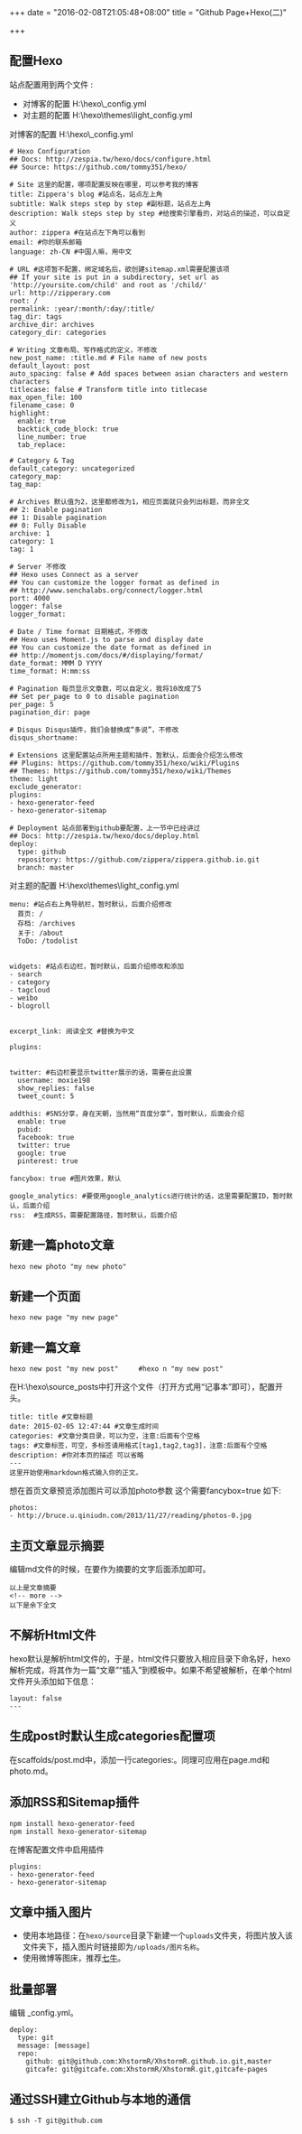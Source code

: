 +++
date = "2016-02-08T21:05:48+08:00"
title = "Github Page+Hexo(二)"

+++

<!--more-->

## 配置Hexo

站点配置用到两个文件 :

- 对博客的配置 H:\hexo\\_config.yml
- 对主题的配置 H:\hexo\themes\light_config.yml

对博客的配置 H:\hexo\\_config.yml
```
# Hexo Configuration
## Docs: http://zespia.tw/hexo/docs/configure.html
## Source: https://github.com/tommy351/hexo/

# Site 这里的配置，哪项配置反映在哪里，可以参考我的博客
title: Zippera's blog #站点名，站点左上角
subtitle: Walk steps step by step #副标题，站点左上角
description: Walk steps step by step #给搜索引擎看的，对站点的描述，可以自定义
author: zippera #在站点左下角可以看到
email: #你的联系邮箱
language: zh-CN #中国人嘛，用中文

# URL #这项暂不配置，绑定域名后，欲创建sitemap.xml需要配置该项
## If your site is put in a subdirectory, set url as 'http://yoursite.com/child' and root as '/child/'
url: http://zipperary.com
root: /
permalink: :year/:month/:day/:title/
tag_dir: tags
archive_dir: archives
category_dir: categories

# Writing 文章布局、写作格式的定义，不修改
new_post_name: :title.md # File name of new posts
default_layout: post
auto_spacing: false # Add spaces between asian characters and western characters
titlecase: false # Transform title into titlecase
max_open_file: 100
filename_case: 0
highlight:
  enable: true
  backtick_code_block: true
  line_number: true
  tab_replace:

# Category & Tag
default_category: uncategorized
category_map:
tag_map:

# Archives 默认值为2，这里都修改为1，相应页面就只会列出标题，而非全文
## 2: Enable pagination
## 1: Disable pagination
## 0: Fully Disable
archive: 1
category: 1
tag: 1

# Server 不修改
## Hexo uses Connect as a server
## You can customize the logger format as defined in
## http://www.senchalabs.org/connect/logger.html
port: 4000
logger: false
logger_format:

# Date / Time format 日期格式，不修改
## Hexo uses Moment.js to parse and display date
## You can customize the date format as defined in
## http://momentjs.com/docs/#/displaying/format/
date_format: MMM D YYYY
time_format: H:mm:ss

# Pagination 每页显示文章数，可以自定义，我将10改成了5
## Set per_page to 0 to disable pagination
per_page: 5
pagination_dir: page

# Disqus Disqus插件，我们会替换成“多说”，不修改
disqus_shortname:

# Extensions 这里配置站点所用主题和插件，暂默认，后面会介绍怎么修改
## Plugins: https://github.com/tommy351/hexo/wiki/Plugins
## Themes: https://github.com/tommy351/hexo/wiki/Themes
theme: light
exclude_generator:
plugins:
- hexo-generator-feed
- hexo-generator-sitemap

# Deployment 站点部署到github要配置，上一节中已经讲过
## Docs: http://zespia.tw/hexo/docs/deploy.html
deploy:
  type: github
  repository: https://github.com/zippera/zippera.github.io.git
  branch: master
```

对主题的配置 H:\hexo\themes\light_config.yml
```
menu: #站点右上角导航栏，暂时默认，后面介绍修改
  首页: /
  存档: /archives
  关于: /about
  ToDo: /todolist


widgets: #站点右边栏，暂时默认，后面介绍修改和添加
- search
- category
- tagcloud
- weibo
- blogroll


excerpt_link: 阅读全文 #替换为中文

plugins:


twitter: #右边栏要显示twitter展示的话，需要在此设置
  username: moxie198
  show_replies: false
  tweet_count: 5

addthis: #SNS分享，身在天朝，当然用“百度分享”，暂时默认，后面会介绍
  enable: true
  pubid:
  facebook: true
  twitter: true
  google: true
  pinterest: true

fancybox: true #图片效果，默认

google_analytics: #要使用google_analytics进行统计的话，这里需要配置ID，暂时默认，后面介绍
rss:  #生成RSS，需要配置路径，暂时默认，后面介绍
```

## 新建一篇photo文章
```
hexo new photo "my new photo"
```

## 新建一个页面
```
hexo new page "my new page"
```

## 新建一篇文章
```
hexo new post "my new post"     #hexo n "my new post"
```
在H:\hexo\source\_posts中打开这个文件（打开方式用“记事本”即可），配置开头。
```
title: title #文章标题
date: 2015-02-05 12:47:44 #文章生成时间
categories: #文章分类目录，可以为空，注意:后面有个空格
tags: #文章标签，可空，多标签请用格式[tag1,tag2,tag3]，注意:后面有个空格
description: #你对本页的描述 可以省略
---
这里开始使用markdown格式输入你的正文。
```
想在首页文章预览添加图片可以添加photo参数 这个需要fancybox=true 如下:
```
photos:
- http://bruce.u.qiniudn.com/2013/11/27/reading/photos-0.jpg
```

## 主页文章显示摘要
编辑md文件的时候，在要作为摘要的文字后面添加即可。
```
以上是文章摘要
<!-- more -->
以下是余下全文
```

## 不解析Html文件
hexo默认是解析html文件的，于是，html文件只要放入相应目录下命名好，hexo解析完成，将其作为一篇“文章”“插入”到模板中。如果不希望被解析，在单个html文件开头添加如下信息：
```
layout: false
---
```

## 生成post时默认生成categories配置项
在scaffolds/post.md中，添加一行categories:。同理可应用在page.md和photo.md。

## 添加RSS和Sitemap插件

```
npm install hexo-generator-feed
npm install hexo-generator-sitemap
```
在博客配置文件中启用插件
```
plugins:
- hexo-generator-feed
- hexo-generator-sitemap
```

## 文章中插入图片
- 使用本地路径：在`hexo/source`目录下新建一个`uploads`文件夹，将图片放入该文件夹下，插入图片时链接即为`/uploads/图片名称`。
- 使用微博等图床，推荐[七牛](https://portal.qiniu.com/signup?code=3lpah2qd7hidu)。

## 批量部署
编辑 _config.yml。
```
deploy:
  type: git
  message: [message]
  repo:
    github: git@github.com:XhstormR/XhstormR.github.io.git,master
    gitcafe: git@gitcafe.com:XhstormR/XhstormR.git,gitcafe-pages
```

## 通过SSH建立Github与本地的通信
```
$ ssh -T git@github.com
```
